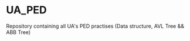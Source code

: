 # UA_PED
Repository containing all UA's PED practises (Data structure, AVL Tree &amp;&amp; ABB Tree)
